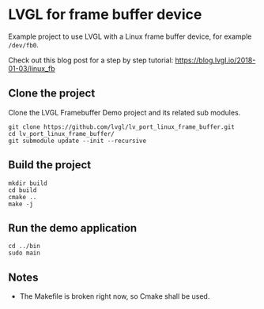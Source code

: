 # LVGL for frame buffer device

Example project to use LVGL with a Linux frame buffer device, for example `/dev/fb0`.


Check out this blog post for a step by step tutorial:
https://blog.lvgl.io/2018-01-03/linux_fb

## Clone the project

Clone the LVGL Framebuffer Demo project and its related sub modules.

```
git clone https://github.com/lvgl/lv_port_linux_frame_buffer.git
cd lv_port_linux_frame_buffer/
git submodule update --init --recursive
```

## Build the project

```
mkdir build
cd build 
cmake ..
make -j
```

## Run the demo application

```
cd ../bin
sudo main
```

## Notes

- The Makefile is broken right now, so Cmake shall be used.

